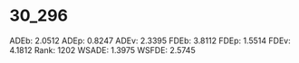 # 30_296

ADEb: 2.0512
ADEp: 0.8247
ADEv: 2.3395
FDEb: 3.8112
FDEp: 1.5514
FDEv: 4.1812
Rank: 1202
WSADE: 1.3975
WSFDE: 2.5745